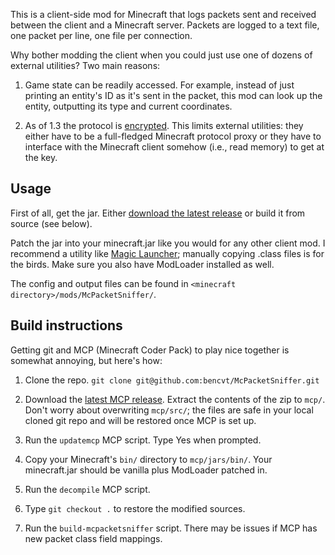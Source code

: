 This is a client-side mod for Minecraft that logs packets sent and received
between the client and a Minecraft server. Packets are logged to a text file,
one packet per line, one file per connection.

Why bother modding the client when you could just use one of dozens of external
utilities? Two main reasons:

1. Game state can be readily accessed. For example, instead of just printing an
   entity's ID as it's sent in the packet, this mod can look up the entity,
   outputting its type and current coordinates.

2. As of 1.3 the protocol is [encrypted](http://mc.kev009.com/Protocol_Encryption).
   This limits external utilities: they either have to be a full-fledged
   Minecraft protocol proxy or they have to interface with the Minecraft client
   somehow (i.e., read memory) to get at the key.

Usage
-----

First of all, get the jar.
Either [download the latest release](https://github.com/bencvt/McPacketSniffer/downloads)
or build it from source (see below).

Patch the jar into your minecraft.jar like you would for any other client mod.
I recommend a utility like
[Magic Launcher](http://www.minecraftforum.net/topic/939149-launcher-magic-launcher-098-mods-options-news/);
manually copying .class files is for the birds.
Make sure you also have ModLoader installed as well.

The config and output files can be found in
`<minecraft directory>/mods/McPacketSniffer/`.

Build instructions
------------------

Getting git and MCP (Minecraft Coder Pack) to play nice together is somewhat
annoying, but here's how:

1. Clone the repo.
   `git clone git@github.com:bencvt/McPacketSniffer.git`

2. Download the [latest MCP release](http://mcp.ocean-labs.de/index.php/MCP_Releases).
   Extract the contents of the zip to `mcp/`. Don't worry about overwriting
   `mcp/src/`; the files are safe in your local cloned git repo and will be
   restored once MCP is set up.

3. Run the `updatemcp` MCP script. Type Yes when prompted.

4. Copy your Minecraft's `bin/` directory to `mcp/jars/bin/`. Your minecraft.jar
   should be vanilla plus ModLoader patched in.

5. Run the `decompile` MCP script.

6. Type `git checkout .` to restore the modified sources.

7. Run the `build-mcpacketsniffer` script.
   There may be issues if MCP has new packet class field mappings.
